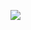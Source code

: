 
![](https://user-images.githubusercontent.com/26511983/70857294-5017c080-1eb1-11ea-9443-a998d216776e.png)
